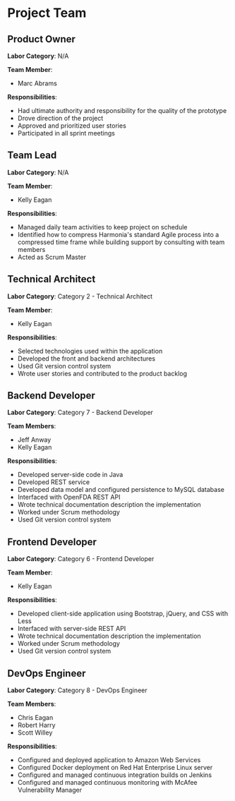 # Project Team
 
## Product Owner
**Labor Category**: N/A

**Team Member**:
* Marc Abrams

**Responsibilities**:
* Had ultimate authority and responsibility for the quality of the prototype
* Drove direction of the project
* Approved and prioritized user stories
* Participated in all sprint meetings

## Team Lead
**Labor Category**: N/A

**Team Member**:
* Kelly Eagan

**Responsibilities**:
* Managed daily team activities to keep project on schedule
* Identified how to compress Harmonia's standard Agile process into a compressed time frame while building support by consulting with team members
* Acted as Scrum Master

## Technical Architect
**Labor Category**: Category 2 - Technical Architect

**Team Member**:
* Kelly Eagan

**Responsibilities**:
* Selected technologies used within the application
* Developed the front and backend architectures
* Used Git version control system
* Wrote user stories and contributed to the product backlog

## Backend Developer
**Labor Category**: Category 7 - Backend Developer

**Team Members**:
* Jeff Anway
* Kelly Eagan

**Responsibilities**:
* Developed server-side code in Java
* Developed REST service
* Developed data model and configured persistence to MySQL database
* Interfaced with OpenFDA REST API
* Wrote technical documentation description the implementation
* Worked under Scrum methodology
* Used Git version control system

## Frontend Developer
**Labor Category**: Category 6 - Frontend Developer

**Team Member**:
* Kelly Eagan

**Responsibilities**:
* Developed client-side application using Bootstrap, jQuery, and CSS with Less
* Interfaced with server-side REST API
* Wrote technical documentation description the implementation
* Worked under Scrum methodology
* Used Git version control system

## DevOps Engineer
**Labor Category**: Category 8 - DevOps Engineer

**Team Members**:
* Chris Eagan
* Robert Harry
* Scott Willey

**Responsibilities**:
* Configured and deployed application to Amazon Web Services
* Configured Docker deployment on Red Hat Enterprise Linux server
* Configured and managed continuous integration builds on Jenkins
* Configured and managed continuous monitoring with McAfee Vulnerability Manager
